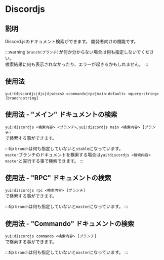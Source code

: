 # Discordjs

## 説明

Discord.jsのドキュメント検索ができます。
開発者向けの機能です。

:::warning
`branch(ブランチ)`が何か分からない場合は何も指定しないでください。  
検索結果に何も表示されなかったり、エラーが起きるかもしれません。
:::

## 使用法

`yui!《discordjs|djs|djsdocs》 <commando|rpc|main:default> <query:string> [branch:string]`

## 使用法 - "メイン" ドキュメントの検索

`yui!discordjs <検索内容> <ブランチ>`, `yui!discordjs main <検索内容> [ブランチ]`  
で検索する事ができます。

:::tip
`branch`は何も指定していないと`stable`になっています。  
`master`ブランチのドキュメントを検索する場合は`yui!discordjs <検索内容> master`と実行する事で検索できます。
:::

## 使用法 - "RPC" ドキュメントの検索

`yui!discordjs rpc <検索内容> [ブランチ]`  
で検索する事ができます。

:::tip
`branch`は何も指定していないと`master`になっています。
:::

## 使用法 - "Commando" ドキュメントの検索

`yui!discordjs commando <検索内容> [ブランチ]`  
で検索する事ができます。

:::tip
`branch`は何も指定していないと`master`になっています。
:::